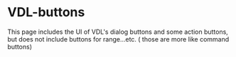 VDL-buttons
===========

This page includes the UI of VDL's dialog buttons and some action buttons, but does not include buttons for range...etc. ( those are more like command buttons)
